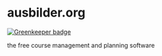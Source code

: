 # ausbilder.org

[![Greenkeeper badge](https://badges.greenkeeper.io/prevplan/ausbilder.org.svg)](https://greenkeeper.io/)

 the free course management and planning software

